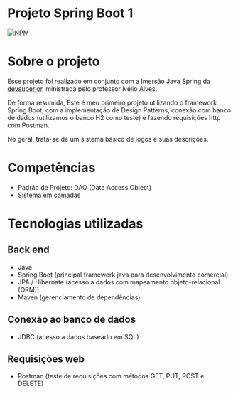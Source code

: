 # Projeto Spring Boot 1
[![NPM](https://img.shields.io/npm/l/react)](https://github.com/nathan00pdl/Projeto2_Java_Spring/blob/main/LICENSE) 

# Sobre o projeto

Esse projeto foi realizado em conjunto com a Imersão Java Spring da [devsuperior](https://www.devsuperior.com.br/), ministrada pelo professor Nélio Alves.

De forma resumida, Este é meu primeiro projeto utilizando o framework Spring Boot, com a implementação de Design Patterns, conexão com banco de dados (utilizamos o banco H2 como teste) e fazendo requisições http com Postman.

No geral, trata-se de um sistema básico de jogos e suas descrições.

# Competências
- Padrão de Projeto: DAO (Data Access Object)
- Sistema em camadas

# Tecnologias utilizadas
## Back end
- Java
- Spring Boot (principal framework java para desenvolvimento comercial)
- JPA / Hibernate (acesso a dados com mapeamento objeto-relacional (ORM))
- Maven (gerenciamento de dependências)
  
## Conexão ao banco de dados
- JDBC (acesso a dados baseado em SQL)
  
## Requisições web
- Postman (teste de requisições com métodos GET, PUT, POST e DELETE)
